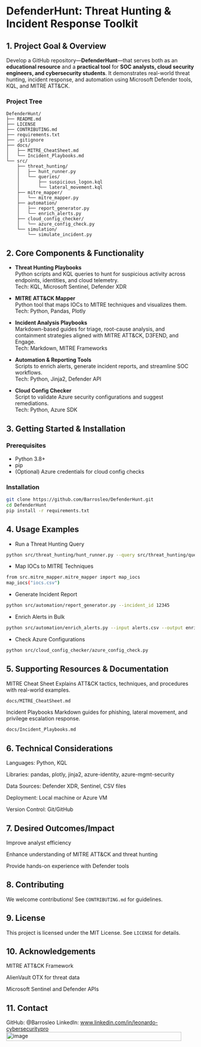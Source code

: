 # DefenderHunt: Threat Hunting & Incident Response Toolkit

## 1. Project Goal & Overview

Develop a GitHub repository—**DefenderHunt**—that serves both as an **educational resource** and a **practical tool** for **SOC analysts, cloud security engineers, and cybersecurity students**. It demonstrates real-world threat hunting, incident response, and automation using Microsoft Defender tools, KQL, and MITRE ATT&CK.

### Project Tree
```
DefenderHunt/
├── README.md
├── LICENSE
├── CONTRIBUTING.md
├── requirements.txt
├── .gitignore
├── docs/
│   ├── MITRE_CheatSheet.md
│   └── Incident_Playbooks.md
└── src/
    ├── threat_hunting/
    │   ├── hunt_runner.py
    │   └── queries/
    │       ├── suspicious_logon.kql
    │       └── lateral_movement.kql
    ├── mitre_mapper/
    │   └── mitre_mapper.py
    ├── automation/
    │   ├── report_generator.py
    │   └── enrich_alerts.py
    ├── cloud_config_checker/
    │   └── azure_config_check.py
    └── simulation/
        └── simulate_incident.py
```

## 2. Core Components & Functionality

- **Threat Hunting Playbooks**  
  Python scripts and KQL queries to hunt for suspicious activity across endpoints, identities, and cloud telemetry.  
  Tech: KQL, Microsoft Sentinel, Defender XDR

- **MITRE ATT&CK Mapper**  
  Python tool that maps IOCs to MITRE techniques and visualizes them.  
  Tech: Python, Pandas, Plotly

- **Incident Analysis Playbooks**  
  Markdown-based guides for triage, root-cause analysis, and containment strategies aligned with MITRE ATT&CK, D3FEND, and Engage.  
  Tech: Markdown, MITRE Frameworks

- **Automation & Reporting Tools**  
  Scripts to enrich alerts, generate incident reports, and streamline SOC workflows.  
  Tech: Python, Jinja2, Defender API

- **Cloud Config Checker**  
  Script to validate Azure security configurations and suggest remediations.  
  Tech: Python, Azure SDK

## 3. Getting Started & Installation

### Prerequisites
- Python 3.8+
- pip
- (Optional) Azure credentials for cloud config checks

### Installation
```bash
git clone https://github.com/Barrosleo/DefenderHunt.git
cd DefenderHunt
pip install -r requirements.txt
```

## 4. Usage Examples

- Run a Threat Hunting Query
```bash
python src/threat_hunting/hunt_runner.py --query src/threat_hunting/queries/suspicious_logon.kql
```

- Map IOCs to MITRE Techniques
```bash
from src.mitre_mapper.mitre_mapper import map_iocs
map_iocs("iocs.csv")
```

- Generate Incident Report
```bash
python src/automation/report_generator.py --incident_id 12345
```

- Enrich Alerts in Bulk
```bash
python src/automation/enrich_alerts.py --input alerts.csv --output enriched_alerts.csv
```

- Check Azure Configurations
```bash
python src/cloud_config_checker/azure_config_check.py
```

## 5. Supporting Resources & Documentation
MITRE Cheat Sheet Explains ATT&CK tactics, techniques, and procedures with real-world examples. 
```bash
docs/MITRE_CheatSheet.md
```

Incident Playbooks Markdown guides for phishing, lateral movement, and privilege escalation response. 
```bash
docs/Incident_Playbooks.md
```

## 6. Technical Considerations
Languages: Python, KQL

Libraries: pandas, plotly, jinja2, azure-identity, azure-mgmt-security

Data Sources: Defender XDR, Sentinel, CSV files

Deployment: Local machine or Azure VM

Version Control: Git/GitHub

## 7. Desired Outcomes/Impact
Improve analyst efficiency

Enhance understanding of MITRE ATT&CK and threat hunting

Provide hands-on experience with Defender tools

## 8. Contributing
We welcome contributions! See ```CONTRIBUTING.md``` for guidelines.

## 9. License
This project is licensed under the MIT License. See ```LICENSE``` for details.

## 10. Acknowledgements
MITRE ATT&CK Framework

AlienVault OTX for threat data

Microsoft Sentinel and Defender APIs

## 11. Contact
GitHub: @Barrosleo 
LinkedIn: www.linkedin.com/in/leonardo-cybersecuritypro <img width="468" height="24" alt="image" src="https://github.com/user-attachments/assets/4aa08f92-badb-4927-9653-8408d3117098" />

